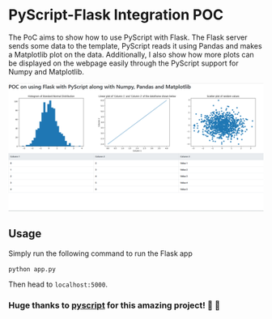 # PyScript-Flask Integration POC

The PoC aims to show how to use PyScript with Flask. The Flask server sends some data to the template, PyScript reads it using Pandas and makes a Matplotlib plot on the data. Additionally, I also show how more plots can be displayed on the webpage easily through the PyScript support for Numpy and Matplotlib.

![](featured.png)

## Usage

Simply run the following command to run the Flask app 

```
python app.py
```

Then head to `localhost:5000`.  


### Huge thanks to [pyscript](https://github.com/pyscript/pyscript) for this amazing project! :clap: :clap:
